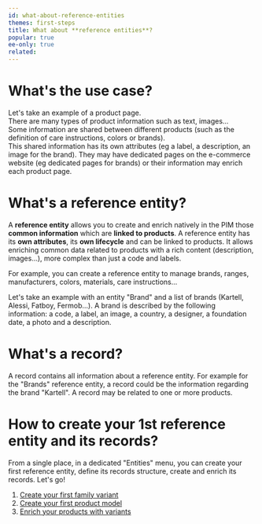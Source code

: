 ```yaml
---
id: what-about-reference-entities
themes: first-steps
title: What about **reference entities**?
popular: true
ee-only: true
related:
---
```


# What's the use case?

Let's take an example of a product page.  
There are many types of product information such as text, images...  
Some information are shared between different products (such as the definition of care instructions, colors or brands).  
This shared information has its own attributes (eg a label, a description, an image for the brand).
They may have dedicated pages on the e-commerce website (eg dedicated pages for brands) or their information may enrich each product page.

# What's a reference entity?

A **reference entity** allows you to create and enrich natively in the PIM those **common information** which are **linked to products**. 
A reference entity has its **own attributes**, its **own lifecycle** and can be linked to products.
It allows enriching common data related to products with a rich content (description, images...), more complex than just a code and labels.

For example, you can create a reference entity to manage brands, ranges, manufacturers, colors, materials, care instructions...

Let's take an example with an entity "Brand" and a list of brands (Kartell, Alessi, Fatboy, Fermob...). A brand is described by the following information: a code, a label, an image, a country, a designer, a foundation date, a photo and a description.


# What's a record?

A record contains all information about a reference entity. For example for the "Brands" reference entity, a record could be the information regarding the brand "Kartell".
A record may be related to one or more products.

# How to create your 1st reference entity and its records?

From a single place, in a dedicated "Entities" menu, you can create your first reference entity, define its records structure, create and enrich its records. Let's go!
1.  [Create your first family variant](/articles/manage-your-families.html#create-a-family-variant)
1.  [Create your first product model ](/articles/create-a-product.html#create-a-product-model)
1.  [Enrich your products with variants](/articles/enrich-products-variants.html)
